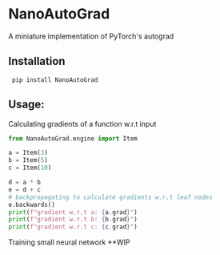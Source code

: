 # NanoAutoGrad
A miniature implementation of PyTorch's autograd

## Installation
```
 pip install NanoAutoGrad
```

## Usage:
Calculating gradients of a function w.r.t input
```python
from NanoAutoGrad.engine import Item

a = Item(3)
b = Item(5)
c = Item(10)

d = a * b
e = d + c
# backpropagating to calculate gradients w.r.t leaf nodes
e.backwards()
print(f"gradient w.r.t a: {a.grad}")
print(f"gradient w.r.t b: {b.grad}")
print(f"gradient w.r.t c: {c.grad}")
```

Training small neural network
**WIP
